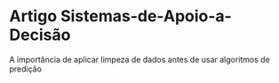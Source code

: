 # Artigo Sistemas-de-Apoio-a-Decisão

A importância de aplicar limpeza de dados antes de usar algoritmos de predição
